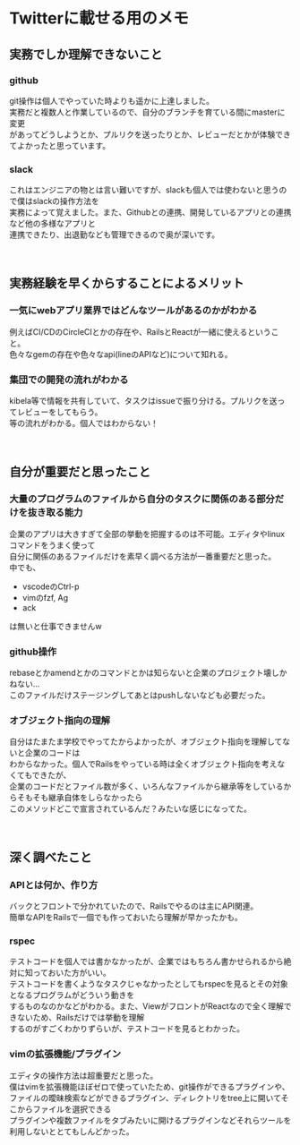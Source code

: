 # Twitterに載せる用のメモ


## 実務でしか理解できないこと

### github
git操作は個人でやっていた時よりも遥かに上達しました。  
実務だと複数人と作業しているので、自分のブランチを育ている間にmasterに変更  
があってどうしようとか、プルリクを送ったりとか、レビューだとかが体験できてよかったと思っています。

### slack
これはエンジニアの物とは言い難いですが、slackも個人では使わないと思うので僕はslackの操作方法を  
実務によって覚えました。また、Githubとの連携、開発しているアプリとの連携など他の多様なアプリと  
連携できたり、出退勤なども管理できるので奥が深いです。


<br/>


## 実務経験を早くからすることによるメリット

### 一気にwebアプリ業界ではどんなツールがあるのかがわかる
例えばCI/CDのCircleCIとかの存在や、RailsとReactが一緒に使えるということ。  
色々なgemの存在や色々なapi(lineのAPIなど)について知れる。

### 集団での開発の流れがわかる
kibela等で情報を共有していて、タスクはissueで振り分ける。プルリクを送ってレビューをしてもらう。  
等の流れがわかる。個人ではわからない！


<br/>


## 自分が重要だと思ったこと

### 大量のプログラムのファイルから自分のタスクに関係のある部分だけを抜き取る能力
企業のアプリは大きすぎて全部の挙動を把握するのは不可能。エディタやlinuxコマンドをうまく使って  
自分に関係のあるファイルだけを素早く調べる方法が一番重要だと思った。  
中でも、
* vscodeのCtrl-p
* vimのfzf, Ag
* ack

は無いと仕事できませんw

### github操作
rebaseとかamendとかのコマンドとかは知らないと企業のプロジェクト壊しかねない…  
このファイルだけステージングしてあとはpushしないなども必要だった。

### オブジェクト指向の理解
自分はたまたま学校でやってたからよかったが、オブジェクト指向を理解してないと企業のコードは  
わからなかった。個人でRailsをやっている時は全くオブジェクト指向を考えなくてもできたが、  
企業のコードだとファイル数が多く、いろんなファイルから継承等をしているからそもそも継承自体をしらなかったら  
このメソッドどこで宣言されているんだ？みたいな感じになってた。


<br/>


## 深く調べたこと

### APIとは何か、作り方
バックとフロントで分かれていたので、Railsでやるのは主にAPI関連。  
簡単なAPIをRailsで一個でも作っておいたら理解が早かったかも。

### rspec
テストコードを個人では書かなかったが、企業ではもちろん書かせられるから絶対に知っておいた方がいい。  
テストコードを書くようなタスクじゃなかったとしてもrspecを見るとその対象となるプログラムがどういう動きを  
するものなのかなどがわかる。また、ViewがフロントがReactなので全く理解できないため、Railsだけでは挙動を理解  
するのがすごくわかりずらいが、テストコードを見るとわかった。

### vimの拡張機能/プラグイン
エディタの操作方法は超重要だと思った。  
僕はvimを拡張機能ほぼゼロで使っていたため、git操作ができるプラグインや、  
ファイルの曖昧検索などができるプラグイン、ディレクトリをtree上に開いてそこからファイルを選択できる  
プラグインや複数ファイルをタブみたいに開けるプラグインなどそれらツールを利用しないととてもしんどかった。
